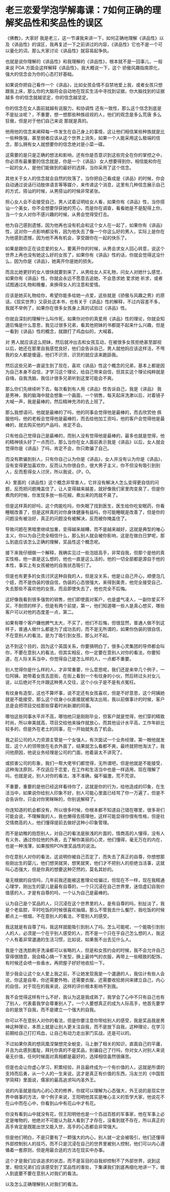 # 老三恋爱学泡学解毒课：7如何正确的理解奖品性和奖品性的误区

《佛教》，大家好 我是老三，这一节课我来讲一下，如何正确地理解《讲品性》以及《讲品性》的误区，我再复述一下之前讲过的内容，《讲品性》它也不是一个可以量化的词，那么大家讨论《讲品性》就容易起争执。

也就是说你理解的《讲品性》和我理解的《讲品性》，根本就不是一回事儿，一般来说 POA 方面会这样解释《讲品性》，我大概说一下，这个 骄傲风趣指南原化，强大的信念会为你的心态打好基础。

如果说你把自己看作一个《讲品》，比如女孩会情不自禁地爱上我，或者女孩只想跟我上床，那么你的大脑将会自动地在现实生活中寻找到证据，你大脑找到的证据越多 你的信念就越坚定，你的信念越坚定。

你的信念在女人面前就越有说服力，和协调性 还有一致性，那么这个信念到底是不是扯淡呢？，不重要，想一想那些种族歧视的人，他们的观念是多么荒唐 多么狂傲，但是对于他们自己来说 那就是真的。

他用他的信念来阐释每一件发生在自己身上的事情，这让他们相信某些种族就是比一些种族强，甚至弱者应该从这个世界上消失，如果一个人能采用这么极端的信念，那么拥有女人就想要你的信念绝对是小菜一碟。

这需要的是只是正确的想法和影响，还有你是否意识到这些完全在你的掌控之中，你必须有最重要的信念就是，你是一个《讲品》 女人想要得到你，相信能和你在一起的女人，是他们能做到的最好的选择，当你采用了这个信念。

其他关于女人的信念就会自然的败落了，当你把自己看成是《讲品》的时候，你会自动通过说话行动肢体语言等等媒介，来传递这个消息，这里有几种信念展示自己的方式，搭讪的时候，从男搭讪的时候非常紧张。

担心女人会不会接受自己，男人试着证明给女人看，如果你有《讲品》性，当你搭讪一个美女，你不会想要俘获她的芳心，而是你在调查，看看她是不是配得上你，当一个女人对你不感兴趣的时候，从男会觉得受打击。

他为自己感到遗憾，因为他再也没有机会和这个女人在一起了，如果你有《讲品》性，这对你一点影响都没有，因为他失去了像一个你这么好的男人，实际上是你在为他感到遗憾，因为他不再有机会，享受跟你在一起的快乐了。

如果是跟你正在谈恋爱的女人，要离开你的时候，从男会求女人回心转意，说这个世界上再也没有她这么好的女孩了，如果你有《讲品》性的话，你就会觉得这没什么，因为你是《讲品》，她离开你是她的损失。

而且比她更好的女人很快就要到来了，从男给女人买礼物，问女人对她什么感觉，如果你有《讲品》性，你就会永远不愿意去追她，不会恳求她 爱求她 祈求，或者试图通过礼物和晚餐，来换得女人的注意和爱情。

应该是她买礼物给你，希望你能多给她一点爱，这些就是《骄傲与风趣之男》的原话，《现实世界》又获处这本书，也有关于《讲品》性的解释，不过内容差不多，我就不举例了，如果你在很多女孩身上真的试验过《讲品》性。

你就会深刻的理解什么叫作死，如果你对你的真爱用《讲品》性的理论，你就会知道后悔是什么意思，我见过很多兄弟，看其他把妹的书都提不起来什么兴趣，但是一看到《讲品》性的概念，就跟打了鸡血似的，大喊着。

对 男人就应该这么把妹，然后就冲出去和女孩互动，在被很多女孩拒绝甚至鄙视以后，她还在那里自我感觉良好，他们会告诉自己，男人就他妈应该这样活，不甩我的女人都是傻逼，他们不识货，识货的就应该来跪舔我。

然后这些兄弟一直诞生到了现在，喜欢《讲品》性这个概念的兄弟，基本上都是因为自己本身不自信，才学习这个理论，给自己带来自信，但其实这个理论纯粹就是自嗨，自我洗脑，我估计很多兄弟听到这里可能会不爽。

那么你们先继续听下去，每次看到有人用《讲品》性告诉自己，我是《讲品》 我是男神，我的脑海中就会想象一个画面，一个销售，每天起床洗漱以后，对着镜子大喊一声，我是最棒的，然后精神充沛的去上班了。

那么我想请问，他就是最棒的了吗，他的同事会觉得他是最棒的，而去欣赏他 佩服他吗，他的老板会觉得他是最棒的，而去给他加工资吗，他的客户会觉得他是最棒的，就去购买他的产品吗，肯定不会。

只有他自己觉得自己是最棒的，而别人没有觉得他是最棒的，最多也就是觉得，他的精神镜头好了一点而已，那么当你在女人面前表示我是《讲品》以后，女人就会觉得你是《讲品》了吗，肯定不会，你只欺骗了自己。

而没有欺骗到别人，只有你自己认为你是《讲品》，女人并没有认为你是《讲品》，没有变得更加喜欢你，反而认为你很自负，很大男子主义，你不但没有吸引到别人，反而惹得女人讨厌，所以我说，《P。O。

A》里面的《讲品性》这个概念非常害人，它并没有解决人怎么变得更自信的问题，反而把问题掩盖住了，让人变得越来越差，就好像我们家里肉变臭了，但是你煮肉的时候，你发现多放一些花椒，煮出来的肉就不臭了。

但是这样真的好吗，这个肉能吃吗，你失眠了找到医生，医生给你吃安眠药，你看睡眠改善了，但是这样真的对你身体健康有益吗，你可能睡眠是改善了，但是你的问题没有被治好，真正的问题没有被解决，反而被你掩盖住了。

导致问题在黑暗里继续加重，变得越来越糟，而不是越来越好，这就是典型的唯心主义，你以为自己完全相信什么，那么别人就会被你影响，这是在做白日梦呢，那么到底应该怎么正确的理解，奖品性这个概念呢。

接下来我仔细做一个解释，我确实见过一些泡妞高手，非常自我，但那个是他的真实性格，他一直是这么想的，他也一直是这么活的，他的一切全部都是源自于他的本性，事实上有女孩被他的自我状态吸引了。

但是也有更多的女孩讨厌这种自我的人，但是没关系，他是让自己开心，顺便泡几个妞，而不是伪装的很自信，伪装的心态很强大，来得到美责，他完全接受自己，失去那些不喜欢他的女孩，而且即使失去了，他也完全不后悔。

这好像我看到很多强势的销售，他们即使面对客户，也是盛气凌人，一副你爱买不买，不耐烦的样子，但是有两个前提，第一，他们知道哪一些人是真心想买，哪些客户可以对他的态度差一点，第二。

如果有哪个客户嫌他脾气太大，不买了，他们不后悔，但很显然，普通人做不到这样子，普通人做什么都是为了成功去的，而不是无所谓的，如果你伪装的很自信，不在意别人的看法，是为了吸引到女孩，那么对不起。

达不到这个目的，因为这个英国关系，你要搞明白了，很多心灵集团的导师都会叫你，不要在意别人的看法，但其实相反，你一定要在意别人对你的看法，你要知道，在人际关系当中，你觉得自己是怎么样的人，一点都不重要。

别人觉得你是什么样的人，才非常重要，什么意思呢，我们还是来举几个例子，一位阿姨，她带着女孩去逛街，在街上看到一个有纹身的小伙，然后转过头对女儿说，以后绝对不允许跟这种男人交往，这个小伙子是不是有点冤枉。

有纹身有造型，这也不算坏事，说不定还有女孩喜欢，但是不好意思，这个阿姨她就是不能接受，那么这个纹身小伙直接就被淘汰出局，我以前做事计的时候，客户总是会把项目交给那些穿着时尚新潮的同事。

哪怕这些同事水平并不高，哪怕他只是刚刚毕业，但客户就是觉得，他们穿的精致时尚，所以审美就高，项目交给他来操作就放心，而其他设计水平高，工作年龄比较多的，但是外在老土的同事，在一开始就失去了机会。

我之前公司的人力资源主管是一个女强人，有次面试一个业务经理，第一眼他就发现，这个人的领带放在毛衣外面了，结果就怎么看都不爽，最终就把他淘汰了，我问他原因，他说业务经理是公司的门面，他着装太不讲究了。

或损害公司的形象，我们一帮大佬爷们都觉得，无所谓吧，但是他就是不能接受，这种淘汰原则，不仅适应于恋爱，在工作和生活当中也是一样适用，现在理解了吗，也就是说，别人对你的看法，准不准确，偏不偏激，荒不荒谬。

不重要，重要的是他已经这样看待你了，这就是你的行为，给他造成的印象，在生活当中，如果说你给别人印象不好，别人可能心里面已经骂了你一万遍了，但是不会告诉你，只会对你笑眯眯的，你别说解释了。

你连知道的机会都没有，所以很多时候，你根本都不知道自己错在哪里，很多哥们可能会说，不理解我的人，我也懒得去搭理他，这样可能显得你很有性格，但是社交情商高的人，他们懂得提前去做好这种小印象管理。

而不是幼稚的抱怨别人，对自己的看法是肤浅的片面的，情商高的人懂得，没有人有义务，通过你拉他的外表，去了解你美丽的心灵，他们懂得，毫无万在的内在，也是一种浅薄，如果按照PON里奖品性的说法。

你在意别人对你的看法，这说明你被自己否定了，而失去了真正的自尊，你想想那些刚出生的婴儿，他们想哭就哭，想笑就笑，他们才不把别人的拒绝当活事，这就叫心态强大，但是你真的想要这种茫然的，莫名其妙的。

毫无根据的自信吗，几年前我还能被这套理论给骗过，但现在不一样，现在我精通心理学，刚出生的婴儿是最有自尊的，一个只沉浸在自己世界里，迷信虚幻自我价值感的人，才是有自尊的吗，一个认为自己是最棒的。

认为自己是个奖品的人，只沉浸在这个世界里的人，是有自尊的吗，别扯淡了，我是个老盐腔，平时吃饭的时候很喜欢抽烟，那么不管我去什么餐厅，我吃饭的时候都点上一根烟，不在意别人的看法，不管别人的感受。

我这就是有自尊了吗，我这样就能吸引到别人了吗，怎么可能呢，一个能吸引到别人的人，必须是一个在乎别人感受的人，而不是一个只在乎自己怎么想的人，我这个人有着非常邋遢的生活习惯，比如说，如果我不出去见什么人。

我是个连洗脸刷牙洗澡都可以省略的人，但是和女孩约会的时候，我不会允许自己穿得很随意，我会精心搞一下发型，换上最帅气的衣服，再带上一些精致的配饰，有时候还会喷一些香水，再把屋子好好地收拾一下。

至少我会让这个女人爱上我之前，不让她发现我是一个邋遢的人，我估计有些人会说，你这是自卑，你还需要外物，还需要衣服，还需要收拾房间来建立自己，内心的自信，对于现在的我来说，这样的评价根本影响不到我。

我不会觉得这样有什么不好，我认为这是我成熟了，我学会了心中不只有自己也有了别人，代表着我学会尊重别人了，一个人要想真正的成为人际高手，他首先要学会的是放下自我，而不是建立一个强大的自我。

你可以不在意别人对你的看法，但是你要注意你带给别人的感受，我是奖品我是男神这种理论，本质上就是让别人更关注自我，而不是放下自我，这种理论，在学习前期给自己打打鸡血，让自己有动力走出家门实战，还是可以的。

不过如果你真的想凤凰涅槃想完全蛻变，马上删了相关的知识，直面自己的平庸，并且为此感到羞耻，拜托你真的不是奖品，别骗自己了行吗，你对女人对别人来说毫无价值，任何时候面对真相都是最好的，选择相信虽然很痛苦。

但是也会让你虚心学习，积累经验，并且最终成为一个有价值的人，这就是所谓的支持而后勇，从一个人的一生来说，这才是真正有价值的东西，冯友兰的《中国哲学简释》里面说，儒家的最高追求叫内圣外王。

说的内圣就是指内心的心灵的修养，你就可以理解为心态强大，外王说的是现实世界中做事的方法，举个例子来说，王阳明他其实是唯心主义的哲学大家，他说花不在山中而在心中，你看到山中有花山中才有花。

你没有看到山中就没有花，但王阳明他也是一个百战百胜的军事家，他在军事上必定是唯物的，他绝对不可能认为敌人看到了才存在，没看到就不存在，所以真正的高手肯定是既能出世又能入世，高手的心态都会非常强大。

但是他们明白，不是只要有了一颗强大的内心，别人就一定会被吸引，他们还懂得外部控制别人的技巧，而不只是沉浸在自己的世界里被别人控制，他们可以内心遵循着一套原则，但是用最合适的方法在现实中办事。

这个才是我们应该追求的状态，而不是盲目的自我却控制不了外部世界，说到这里，相信兄弟们应该感受到了奖品性的害处，下集课我们到底再细化地讲一下，做人到底要不要在意别人对我们的看法。

以及怎么正确理解别人对我们的看法。